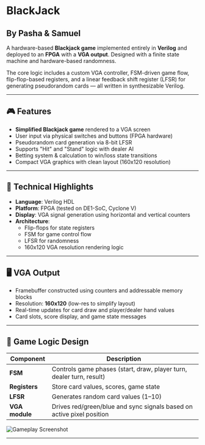 # BlackJack
## By Pasha & Samuel

A hardware-based **Blackjack game** implemented entirely in **Verilog** and deployed to an **FPGA** with a **VGA output**. Designed with a finite state machine and hardware-based randomness.

The core logic includes a custom VGA controller, FSM-driven game flow, flip-flop-based registers, and a linear feedback shift register (LFSR) for generating pseudorandom cards — all written in synthesizable Verilog.

---

## 🎮 Features

- **Simplified Blackjack game** rendered to a VGA screen
- User input via physical switches and buttons (FPGA hardware)
- Pseudorandom card generation via 8-bit LFSR
- Supports "Hit" and "Stand" logic with dealer AI
- Betting system & calculation to win/loss state transitions
- Compact VGA graphics with clean layout (160x120 resolution)

---

## 🧠 Technical Highlights

- **Language**: Verilog HDL
- **Platform**: FPGA (tested on DE1-SoC, Cyclone V)
- **Display**: VGA signal generation using horizontal and vertical counters
- **Architecture**:
  - Flip-flops for state registers
  - FSM for game control flow
  - LFSR for randomness
  - 160x120 VGA resolution rendering logic

---

## 🖥 VGA Output

- Framebuffer constructed using counters and addressable memory blocks
- Resolution: **160x120** (low-res to simplify layout)
- Real-time updates for card draw and player/dealer hand values
- Card slots, score display, and game state messages

---

## 🎰 Game Logic Design

| Component         | Description |
|------------------|-------------|
| **FSM**          | Controls game phases (start, draw, player turn, dealer turn, result) |
| **Registers**    | Store card values, scores, game state |
| **LFSR**         | Generates random card values (1–10) |
| **VGA module**   | Drives red/green/blue and sync signals based on active pixel position |

![Gameplay Screenshot](https://drive.google.com/file/d/1BJo1W-4CRYRqywZwyJ_73HXA0OJS61hF/view?usp=sharing)

---

